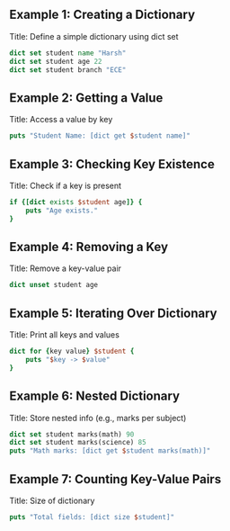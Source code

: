 ## Example 1: Creating a Dictionary
Title: Define a simple dictionary using dict set
```tcl
dict set student name "Harsh"
dict set student age 22
dict set student branch "ECE"
```

## Example 2: Getting a Value
Title: Access a value by key
```tcl
puts "Student Name: [dict get $student name]"
```

## Example 3: Checking Key Existence
Title: Check if a key is present
```tcl
if {[dict exists $student age]} {
    puts "Age exists."
}
```

## Example 4: Removing a Key
Title: Remove a key-value pair
```tcl
dict unset student age
```

## Example 5: Iterating Over Dictionary
Title: Print all keys and values
```tcl
dict for {key value} $student {
    puts "$key -> $value"
}
```

## Example 6: Nested Dictionary
Title: Store nested info (e.g., marks per subject)
```tcl
dict set student marks(math) 90
dict set student marks(science) 85
puts "Math marks: [dict get $student marks(math)]"
```

##  Example 7: Counting Key-Value Pairs
Title: Size of dictionary
```tcl
puts "Total fields: [dict size $student]"
```



